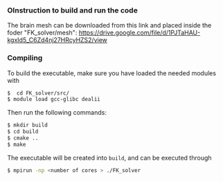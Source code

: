 ### OInstruction to build and run the code


The brain mesh can be downloaded from this link and placed inside the foder "FK_solver/mesh":
https://drive.google.com/file/d/1PJTaHAU-kgxId5_C6Zd4nj27HRcyHZS2/view

### Compiling
To build the executable, make sure you have loaded the needed modules with
```bash
$  cd FK_solver/src/
$ module load gcc-glibc dealii
```
Then run the following commands:
```bash
$ mkdir build
$ cd build
$ cmake ..
$ make
```
The executable will be created into `build`, and can be executed through
```bash
$ mpirun -np <number of cores > ./FK_solver
```
